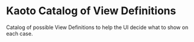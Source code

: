 # Kaoto Catalog of View Definitions

Catalog of possible View Definitions to help the UI decide what to show on each case.
